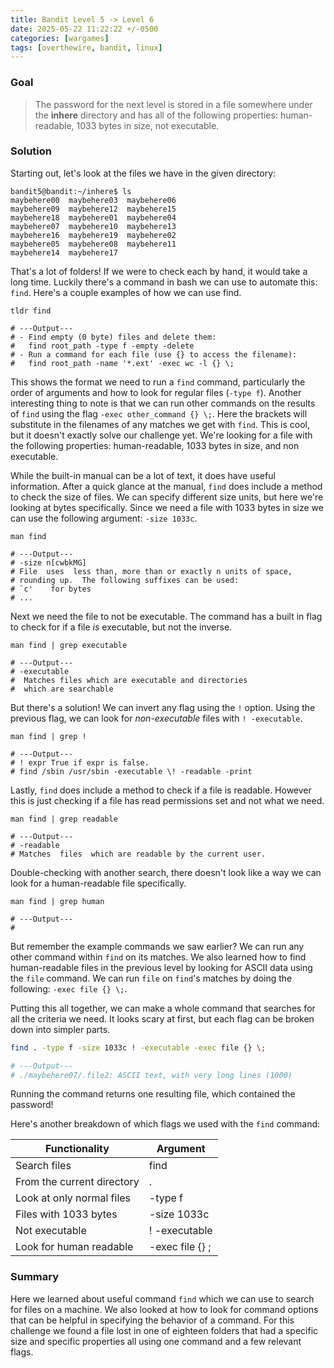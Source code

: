 ```yaml
---
title: Bandit Level 5 -> Level 6
date: 2025-05-22 11:22:22 +/-0500
categories: [wargames]
tags: [overthewire, bandit, linux]
---
```


### Goal
> The password for the next level is stored in a file somewhere under the **inhere** directory and has all of the following properties: human-readable, 1033 bytes in size, not executable.

### Solution
Starting out, let's look at the files we have in the given directory:

```
bandit5@bandit:~/inhere$ ls
maybehere00  maybehere03  maybehere06  
maybehere09  maybehere12  maybehere15  
maybehere18  maybehere01  maybehere04  
maybehere07  maybehere10  maybehere13  
maybehere16  maybehere19  maybehere02  
maybehere05  maybehere08  maybehere11  
maybehere14  maybehere17
```

That's a lot of folders! If we were to check each by hand, it would take a long time. Luckily there's a command in bash we can use to automate this: `find`. Here's a couple examples of how we can use find.

```
tldr find

# ---Output---
# - Find empty (0 byte) files and delete them:
#   find root_path -type f -empty -delete
# - Run a command for each file (use {} to access the filename):
#   find root_path -name '*.ext' -exec wc -l {} \;
```

This shows the format we need to run a `find` command, particularly the order of arguments and how to look for regular files (`-type f`). Another interesting thing to note is that we can run other commands on the results of `find` using the flag `-exec other_command {} \;`. Here the brackets will substitute in the filenames of any matches we get with `find`. This is cool, but it doesn't exactly solve our challenge yet. We're looking for a file with the following properties: human-readable, 1033 bytes in size, and non executable. 

While the built-in manual can be a lot of text, it does have useful information. After a quick glance at the manual, `find` does include a method to check the size of files. We can specify different size units, but here we're looking at bytes specifically. Since we need a file with 1033 bytes in size we can use the following argument: `-size 1033c`. 

```
man find

# ---Output---
# -size n[cwbkMG]
# File  uses  less than, more than or exactly n units of space,
# rounding up.  The following suffixes can be used:
# `c'    for bytes
# ...
```

Next we need the file to not be executable. The command has a built in flag to check for if a file *is* executable, but not the inverse.

```
man find | grep executable

# ---Output---
# -executable
#  Matches files which are executable and directories 
#  which are searchable
```

But there's a solution! We can invert any flag using the `!` option. Using the previous flag, we can look for *non-executable* files with `! -executable`.

```
man find | grep !

# ---Output---
# ! expr True if expr is false.
# find /sbin /usr/sbin -executable \! -readable -print

```

Lastly, `find` does include a method to check if a file is readable. However this is just checking if a file has read permissions set and not what we need.

```
man find | grep readable

# ---Output---
# -readable
# Matches  files  which are readable by the current user.
```

Double-checking with another search, there doesn't look like a way we can look for a human-readable file specifically.

```
man find | grep human

# ---Output---
# 
```

But remember the example commands we saw earlier? We can run any other command within `find` on its matches. We also learned how to find human-readable files in the previous level by looking for ASCII data using the `file` command. We can run `file` on `find`'s matches by doing the following: `-exec file {} \;`.  

Putting this all together, we can make a whole command that searches for all the criteria we need. It looks scary at first, but each flag can be broken down into simpler parts.


```bash
find . -type f -size 1033c ! -executable -exec file {} \;

# ---Output---
# ./maybehere07/.file2: ASCII text, with very long lines (1000)
```

Running the command returns one resulting file, which contained the password!

Here's another breakdown of which flags we used with the `find` command:

| Functionality              | Argument         |
| -------------------------- | ---------------- |
| Search files               | find             |
| From the current directory | .                |
| Look at only normal files  | -type f          |
| Files with 1033 bytes      | -size 1033c      |
| Not executable             | ! -executable    |
| Look for human readable    | -exec file {} \; |

### Summary
Here we learned about useful command `find` which we can use to search for files on a machine. We also looked at how to look for command options that can be helpful in specifying the behavior of a command. For this challenge we found a file lost in one of eighteen folders that had a specific size and specific properties all using one command and a few relevant flags.
